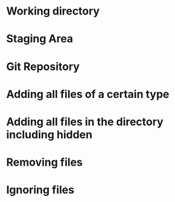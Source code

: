 # Working directory

# Staging Area

# Git Repository

# Adding all files of a certain type

# Adding all files in the directory including hidden

# Removing files

# Ignoring files
